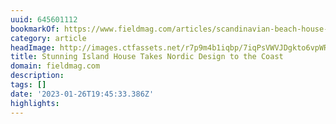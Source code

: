 ```yaml
---
uuid: 645601112
bookmarkOf: https://www.fieldmag.com/articles/scandinavian-beach-house-villa-vassdal-gothenburg-sweden
category: article
headImage: http://images.ctfassets.net/r7p9m4b1iqbp/7iqPsVWVJDgkto6vpWRS0m/4acc0197eec9196f7fae80b1ddb1ea4f/Villa-Vassdal-Cabin-Sweden-Thumb.jpg?w=1000
title: Stunning Island House Takes Nordic Design to the Coast
domain: fieldmag.com
description:
tags: []
date: '2023-01-26T19:45:33.386Z'
highlights:
---
```



